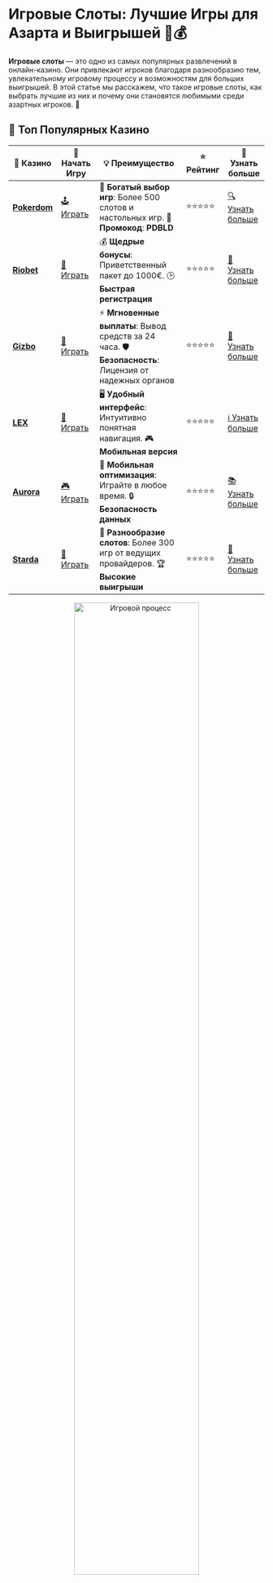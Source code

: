 # Игровые Слоты: Лучшие Игры для Азарта и Выигрышей 🎰💰

**Игровые слоты** — это одно из самых популярных развлечений в онлайн-казино. Они привлекают игроков благодаря разнообразию тем, увлекательному игровому процессу и возможностям для больших выигрышей. В этой статье мы расскажем, что такое игровые слоты, как выбрать лучшие из них и почему они становятся любимыми среди азартных игроков. 🎉

## 🌟 Топ Популярных Казино

| 🎲 **Казино** | 🔗 **Начать Игру** | 💡 **Преимущество** | ⭐ **Рейтинг** | 🔗 **Узнать больше** |
|--------------|---------------------|---------------------|----------------|----------------------|
| [**Pokerdom**](https://brandplay.link/4k77v2yx) | [🕹️ Играть](https://brandplay.link/4k77v2yx) | 🎉 **Богатый выбор игр**: Более 500 слотов и настольных игр. 🎁 **Промокод**: **PDBLD** | ⭐⭐⭐⭐⭐ | [🔍 Узнать больше](https://brandplay.link/4k77v2yx) |
| [**Riobet**](https://brandplay.link/7xBLTPyj) | [🎰 Играть](https://brandplay.link/7xBLTPyj) | 💰 **Щедрые бонусы**: Приветственный пакет до 1000€. 🕒 **Быстрая регистрация** | ⭐⭐⭐⭐⭐ | [📖 Узнать больше](https://brandplay.link/7xBLTPyj) |
| [**Gizbo**](https://brandplay.link/bprXw4YV) | [🎲 Играть](https://brandplay.link/bprXw4YV) | ⚡ **Мгновенные выплаты**: Вывод средств за 24 часа. 🛡️ **Безопасность**: Лицензия от надежных органов | ⭐⭐⭐⭐⭐ | [📝 Узнать больше](https://brandplay.link/bprXw4YV) |
| [**LEX**](https://brandplay.link/zW4hdDFV) | [🤑 Играть](https://brandplay.link/zW4hdDFV) | 🖥️ **Удобный интерфейс**: Интуитивно понятная навигация. 🎮 **Мобильная версия** | ⭐⭐⭐⭐⭐ | [ℹ️ Узнать больше](https://brandplay.link/zW4hdDFV) |
| [**Aurora**](https://10trafic-stat2.com/click/668546556bcc6313411604bd/6766/13032/subaccount) | [🎮 Играть](https://10trafic-stat2.com/click/668546556bcc6313411604bd/6766/13032/subaccount) | 📱 **Мобильная оптимизация**: Играйте в любое время. 🔒 **Безопасность данных** | ⭐⭐⭐⭐⭐ | [📚 Узнать больше](https://10trafic-stat2.com/click/668546556bcc6313411604bd/6766/13032/subaccount) |
| [**Starda**](https://brandplay.link/fB7xwRFL) | [🎯 Играть](https://brandplay.link/fB7xwRFL) | 🎰 **Разнообразие слотов**: Более 300 игр от ведущих провайдеров. 🏆 **Высокие выигрыши** | ⭐⭐⭐⭐⭐ | [🔎 Узнать больше](https://brandplay.link/fB7xwRFL) |

<div align="center">
    <img src="https://i.pinimg.com/originals/1d/b3/25/1db325483acbe642c6d4e6fdd73a4988.gif" alt="Игровой процесс" width="70%">
</div>

## 💎 Лучшие Бонусы и Акции

| 🎲 **Казино** | 🔗 **Начать Игру** | 💡 **Преимущество** | ⭐ **Рейтинг** | 🔗 **Узнать больше** |
|--------------|---------------------|---------------------|----------------|----------------------|
| [**Kometa**](https://brandplay.link/8ZymQJV8) | [🎰 Играть](https://brandplay.link/8ZymQJV8) | 🎁 **Эксклюзивные бонусы**: Регулярные акции и промо. 🔄 **Программы лояльности** | ⭐⭐⭐⭐☆ | [🔍 Узнать больше](https://brandplay.link/8ZymQJV8) |
| [**R7**](https://brandplay.link/bMd3Yjsw) | [🕹️ Играть](https://brandplay.link/bMd3Yjsw) | 🕒 **Круглосуточная поддержка**: Всегда на связи. 💸 **Высокие лимиты** | ⭐⭐⭐⭐☆ | [📖 Узнать больше](https://brandplay.link/bMd3Yjsw) |
| [**7K**](https://brandplay.link/BvQyFShp) | [🎲 Играть](https://brandplay.link/BvQyFShp) | 🌟 **Эксклюзивные бонусы**: Только для VIP игроков. 🎉 **Сезонные акции** | ⭐⭐⭐⭐☆ | [📝 Узнать больше](https://brandplay.link/BvQyFShp) |
| [**Kent**](https://brandplay.link/Fv2WP3js) | [🤑 Играть](https://brandplay.link/Fv2WP3js) | 📈 **Высокий RTP**: Более 98%. 💼 **Профессиональная поддержка** | ⭐⭐⭐⭐☆ | [ℹ️ Узнать больше](https://brandplay.link/Fv2WP3js) |
| [**1Xslots**](https://brandplay.link/hSB1khtr) | [🎮 Играть](https://brandplay.link/hSB1khtr) | 🎉 **Множество акций**: Еженедельные бонусы и турниры. 🛡️ **Безопасность** | ⭐⭐⭐⭐☆ | [📚 Узнать больше](https://brandplay.link/hSB1khtr) |
| [**Gama**](https://brandplay.link/j6NMKsDz) | [🎯 Играть](https://brandplay.link/j6NMKsDz) | 🔍 **Интуитивный интерфейс**: Легкость использования. 🏅 **Престижные турниры** | ⭐⭐⭐⭐☆ | [🔎 Узнать больше](https://brandplay.link/j6NMKsDz) |

<div align="center">
    <img src="https://i.pinimg.com/originals/1d/b3/25/1db325483acbe642c6d4e6fdd73a4988.gif" alt="Игровой процесс" width="70%">
</div>

## 🚀 Быстрые Выигрыши и Поддержка

| 🎲 **Казино** | 🔗 **Начать Игру** | 💡 **Преимущество** | ⭐ **Рейтинг** | 🔗 **Узнать больше** |
|--------------|---------------------|---------------------|----------------|----------------------|
| [**Onion**](https://brandplay.link/zBGRVpQ9) | [🎰 Играть](https://brandplay.link/zBGRVpQ9) | 🤑 **Низкие ставки**: Идеально для начинающих. 🔄 **Быстрые выводы** | ⭐⭐⭐⭐☆ | [🔍 Узнать больше](https://brandplay.link/zBGRVpQ9) |
| [**Чемпион**](https://temon-gter.cfd/go/lRq?p80412p304504pcc44t17455) | [🕹️ Играть](https://temon-gter.cfd/go/lRq?p80412p304504pcc44t17455) | 🏅 **Лояльная программа**: Награды за активность. 🎁 **Ежемесячные бонусы** | ⭐⭐⭐⭐☆ | [📖 Узнать больше](https://temon-gter.cfd/go/lRq?p80412p304504pcc44t17455) |
| [**Vavada**](https://vavadapartner.pro/?promo=ea5c9275-6854-4505-94fc-95ab18221945-linkb2) | [🎲 Играть](https://vavadapartner.pro/?promo=ea5c9275-6854-4505-94fc-95ab18221945-linkb2) | 🚀 **Быстрая регистрация**: Начните играть мгновенно. 🔐 **Безопасные транзакции** | ⭐⭐⭐⭐☆ | [📝 Узнать больше](https://vavadapartner.pro/?promo=ea5c9275-6854-4505-94fc-95ab18221945-linkb2) |
| [**Friends**](https://gofriends.kim/linkb2) | [🤑 Играть](https://gofriends.kim/linkb2) | 🤝 **Социальные игры**: Играйте с друзьями. 🌐 **Мультиплатформенность** | ⭐⭐⭐⭐☆ | [ℹ️ Узнать больше](https://gofriends.kim/linkb2) |
| [**1WIN**](https://brandplay.link/smXVpBbG) | [🎮 Играть](https://brandplay.link/smXVpBbG) | 🏆 **Спортивные ставки**: Широкий выбор видов спорта. 💵 **Высокие коэффициенты** | ⭐⭐⭐⭐☆ | [📚 Узнать больше](https://brandplay.link/smXVpBbG) |
| [**Drip**](https://drp-ircp01.com/c07e6a3db) | [🎯 Играть](https://drp-ircp01.com/c07e6a3db) | 🌐 **Инновационные игры**: Новейшие игровые технологии. 🛡️ **Высокая безопасность** | ⭐⭐⭐⭐☆ | [🔎 Узнать больше](https://drp-ircp01.com/c07e6a3db) |
| [**JoyCasino**](https://rpc30.call2me.pro/?/ru/registration?apkpop=0&partner=p24970p3291217pc98f) | [🎰 Играть](https://rpc30.call2me.pro/?/ru/registration?apkpop=0&partner=p24970p3291217pc98f) | 🎁 **Приятные бонусы**: Ежедневные акции и подарки. 🕹️ **Разнообразие игр** | ⭐⭐⭐⭐☆ | [🔍 Узнать больше](https://rpc30.call2me.pro/?/ru/registration?apkpop=0&partner=p24970p3291217pc98f) |

<div align="center">
    <img src="https://i.pinimg.com/originals/1d/b3/25/1db325483acbe642c6d4e6fdd73a4988.gif" alt="Игровой процесс" width="70%">
</div>
---

✨ **Выбирайте лучшее казино для себя и наслаждайтесь игрой! Удачи!** ✨

## Что Такое Игровые Слоты? 🧐

Игровые слоты — это автоматизированные игры, в которых игроки делают ставки и пытаются собрать выигрышные комбинации на барабанах. Эти игры бывают разных типов: классические 3-барабанные слоты, современные видео-слоты с множеством линий выплат и бонусных функций, а также прогрессивные слоты с растущими джекпотами.

В слотах используются различные символы, такие как фрукты, звезды, карты, а также тематические изображения, связанные с мифологией, историей или популярными фильмами. Механика игры может включать фриспины, множители и бонусные раунды, которые делают игровой процесс более увлекательным.

## Почему Игровые Слоты Так Популярны? 🤩

### 1. **Простота Игры** 🎮

Слоты — это одни из самых простых игр в онлайн-казино. Для игры не требуется глубоких знаний или стратегии, все зависит от удачи. Вы просто выбираете ставку и запускаете вращение барабанов, надеясь на удачное сочетание символов.

### 2. **Большие Выигрыши и Джекпоты 💸**

Одним из самых привлекательных аспектов игровых слотов являются джекпоты. Многие слоты предлагают прогрессивные джекпоты, которые растут с каждой ставкой, пока кто-то не выиграет главный приз. Это может быть невероятно выгодно для игроков, которые ищут большие возможности для выигрышей.

### 3. **Разнообразие Тем и Стилей 🎭**

Слоты предлагают широкое разнообразие тем, от классических фруктовых символов до приключений, фэнтези, мифологии и многого другого. Это дает игрокам возможность выбрать слот по своему вкусу, наслаждаясь тем, что им наиболее интересно.

### 4. **Бонусы и Функции** 🎁

Многие игровые слоты имеют бонусные раунды, фриспины и множители, которые делают игру более захватывающей. Например, в некоторых слотах может быть бонусная игра, где вы выбираете из нескольких предметов, чтобы узнать свой выигрыш, или же активируются бесплатные вращения с увеличенными коэффициентами.

### 5. **Доступность на Мобильных Устройствах 📱**

С развитием мобильных технологий многие онлайн-казино предоставляют возможность играть в игровые слоты на смартфонах и планшетах. Это позволяет играть в любимые слоты в любое время и в любом месте, не привязываясь к компьютеру.

## Как Выбрать Игровой Слот? 🧐

Когда вы выбираете игровой слот, стоит учитывать несколько факторов:

### 1. **Тематика и Дизайн** 🎨

Игровые слоты могут иметь самые разные темы, от приключенческих сюжетов до исторических и фэнтезийных тем. Выберите слот с темой, которая вам интересна, чтобы игра была не только прибыльной, но и увлекательной.

### 2. **Размеры Ставок** 💵

Перед тем как начать играть, определитесь с размером ставки. Важно выбирать слот, который соответствует вашему бюджету. Некоторые слоты предлагают ставки от нескольких копеек, а другие требуют более высоких вложений.

### 3. **Количество Линий Выплат** 🔢

Количество линий выплат в слоте влияет на вероятность выигрыша. Чем больше линий, тем выше шанс на получение выигрыша, но и ставка за вращение может быть выше.

### 4. **Прогрессивные Джекпоты** 🎯

Если вы хотите сорвать крупный куш, обратите внимание на слоты с прогрессивными джекпотами. Эти слоты предлагают огромные призы, которые могут достигать миллионов.

### 5. **Рейтинг и Репутация Казино** 🌟

Выбирайте игровые слоты на проверенных платформах с хорошей репутацией. Это гарантирует, что вы будете играть в честные игры, а ваши выигрыши будут выплачиваться вовремя.

## Популярные Типы Игровых Слотов 🎰

### 1. **Классические Слоты** 🍒

Классические слоты имеют 3 барабана и обычно предлагают одну или несколько линий выплат. Эти игры напоминают традиционные игровые автоматы, которые можно встретить в наземных казино. Они просты в игре и отлично подходят для новичков.

### 2. **Видеослоты** 🎬

Современные видеослоты имеют более сложную графику и анимацию, чем классические автоматы. Эти слоты могут включать бонусные игры, фриспины, множители и другие функции, которые делают игру более захватывающей.

### 3. **Прогрессивные Слоты** 🚀

Прогрессивные слоты предлагают джекпоты, которые растут с каждой ставкой, пока кто-то не выиграет главный приз. Эти слоты могут предложить миллионы в виде джекпота, что делает их невероятно популярными среди игроков, стремящихся к крупным выигрыше.

### 4. **Мегавей Слоты** 🌌

Мегавей слоты — это инновационные игровые автоматы, которые предлагают тысячи способов для выигрыша. Вместо традиционных линий выплат, эти слоты используют систему "мегавей", что позволяет игрокам выигрывать с любой комбинацией символов на барабанах.

## Стратегии для Игры на Игровых Слотах 🎯

Хотя игровые слоты — это игры на удачу, есть несколько стратегий, которые помогут вам максимизировать шансы на успех:

### 1. **Управляйте своим бюджетом** 💳

Важно установить лимиты на ставки и не выходить за их рамки. Если вы играете на реальные деньги, всегда контролируйте свои расходы и не ставьте больше, чем можете позволить себе потерять.

### 2. **Играйте на слотах с высокой отдачей (RTP)** 📈

Игры с высоким RTP (Возврат игроку) предлагают лучшие шансы на выигрыш в долгосрочной перспективе. Обычно RTP составляет от 94% до 98%.

### 3. **Используйте бонусы и фриспины** 🎁

Многие онлайн-казино предлагают бонусы и фриспины на игровые слоты. Используйте эти предложения, чтобы получить дополнительные шансы на выигрыш, не рискуя своими деньгами.

### 4. **Играйтесь с разными слотами** 🎲

Не ограничивайтесь одним слотом. Пробуйте разные игры и выбирайте те, которые вам больше всего нравятся. Это добавит разнообразия в игровой процесс и повысит шансы на удачу.

## Заключение

**Игровые слоты** — это захватывающий и увлекательный способ провести время в онлайн-казино. С их простотой, разнообразием тем и огромными возможностями для выигрышей, слоты продолжают оставаться любимыми играми среди игроков по всему миру. Важно выбирать только проверенные казино с качественными слотами, чтобы обеспечить себе безопасный и честный игровой опыт. Удачи вам в игре! 🎰💸
